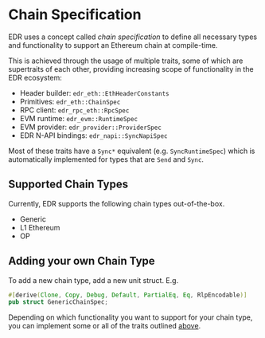 # Chain Specification

EDR uses a concept called _chain specification_ to define all necessary types and functionality to support an Ethereum chain at compile-time.

This is achieved through the usage of multiple traits, some of which are supertraits of each other, providing increasing scope of functionality in the EDR ecosystem:

- Header builder: `edr_eth::EthHeaderConstants`
- Primitives: `edr_eth::ChainSpec`
- RPC client: `edr_rpc_eth::RpcSpec`
- EVM runtime: `edr_evm::RuntimeSpec`
- EVM provider: `edr_provider::ProviderSpec`
- EDR N-API bindings: `edr_napi::SyncNapiSpec`

Most of these traits have a `Sync*` equivalent (e.g. `SyncRuntimeSpec`) which is automatically implemented for types that are `Send` and `Sync`.

## Supported Chain Types

Currently, EDR supports the following chain types out-of-the-box.

- Generic
- L1 Ethereum
- OP

## Adding your own Chain Type

To add a new chain type, add a new unit struct. E.g.

```rs
#[derive(Clone, Copy, Debug, Default, PartialEq, Eq, RlpEncodable)]
pub struct GenericChainSpec;
```

Depending on which functionality you want to support for your chain type, you can implement some or all of the traits outlined [above](#chain-specification).
